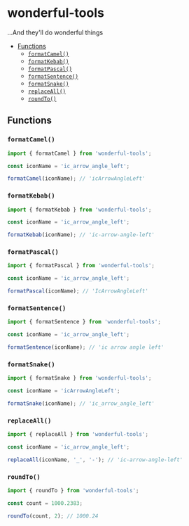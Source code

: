 <h1>wonderful-tools</h1>

 ...And they'll do wonderful things

<!-- spell-checker: enableCompoundWords -->
<!-- spell-checker: ignore roundto -->
- [Functions](#functions)
  - [`formatCamel()`](#formatcamel)
  - [`formatKebab()`](#formatkebab)
  - [`formatPascal()`](#formatpascal)
  - [`formatSentence()`](#formatsentence)
  - [`formatSnake()`](#formatsnake)
  - [`replaceAll()`](#replaceall)
  - [`roundTo()`](#roundto)
## Functions

### `formatCamel()`

```ts
import { formatCamel } from 'wonderful-tools';

const iconName = 'ic_arrow_angle_left';

formatCamel(iconName); // 'icArrowAngleLeft'
```

### `formatKebab()`

```ts
import { formatKebab } from 'wonderful-tools';

const iconName = 'ic_arrow_angle_left';

formatKebab(iconName); // 'ic-arrow-angle-left'
```

### `formatPascal()`

```ts
import { formatPascal } from 'wonderful-tools';

const iconName = 'ic_arrow_angle_left';

formatPascal(iconName); // 'IcArrowAngleLeft'
```

### `formatSentence()`

```ts
import { formatSentence } from 'wonderful-tools';

const iconName = 'ic_arrow_angle_left';

formatSentence(iconName); // 'ic arrow angle left'
```

### `formatSnake()`

```ts
import { formatSnake } from 'wonderful-tools';

const iconName = 'icArrowAngleLeft';

formatSnake(iconName); // 'ic_arrow_angle_left'
```

### `replaceAll()`

```ts
import { replaceAll } from 'wonderful-tools';

const iconName = 'ic_arrow_angle_left';

replaceAll(iconName, '_', '-'); // 'ic-arrow-angle-left'
```

### `roundTo()`

```ts
import { roundTo } from 'wonderful-tools';

const count = 1000.2383;

roundTo(count, 2); // 1000.24
```